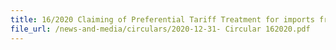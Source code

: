 ```yaml
---
title: 16/2020 Claiming of Preferential Tariff Treatment for imports from the United Kingdom to Singapore under the United Kingdom Singapore Free Trade Agreement (UKSFTA)
file_url: /news-and-media/circulars/2020-12-31- Circular 162020.pdf
---
```


